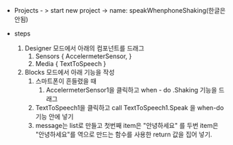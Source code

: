 - Projects - > start new project -> name: speakWhenphoneShaking(한글은 안됨)

- steps
    1. Designer 모드에서 아래의 컴포넌트를 드래그
        1. Sensors { AccelermeterSensor, }
        2. Media { TextToSpeech }
    2. Blocks 모드에서 아래 기능을 작성
        1. 스마트폰이 흔들렸을 때
            1. AccelermeterSensor1을 클릭하고 when - do .Shaking 기능을 드래그
        2. TextToSpeech1을 클릭하고 call TextToSpeech1.Speak 을 when-do 기능 안에 넣기
        3. message는 list로 만들고 첫번째 item은 "안녕하세요" 를 두번 item은 "안녕하세요"를 역으로 만드는 함수를 사용한 return 값을 집어 넣기.
    
